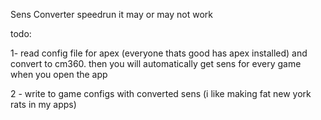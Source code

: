 Sens Converter
speedrun
it may or may not work

todo: 

1- read config file for apex (everyone thats good has apex installed) and convert to cm360. then you will automatically get sens for every game when you open the app

2 - write to game configs with converted sens (i like making fat new york rats in my apps)
